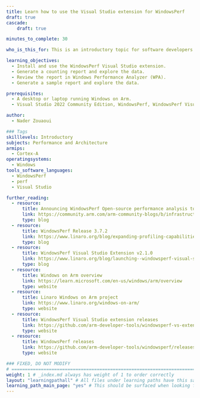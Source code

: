 ```yaml
---
title: Learn how to use the Visual Studio extension for WindowsPerf
draft: true
cascade:
    draft: true

minutes_to_complete: 30

who_is_this_for: This is an introductory topic for software developers using Visual Studio on Windows on Arm who want to integrate WindowsPerf into their development flow.

learning_objectives:
  - Install and use the WindowsPerf Visual Studio extension.
  - Generate a counting report and explore the data.
  - Review the report in Windows Performance Analyzer (WPA). 
  - Generate a sample report and explore the data.

prerequisites:
  - A desktop or laptop running Windows on Arm.
  - Visual Studio 2022 Community Edition, WindowsPerf, WindowsPerf Visual Studio extension, and Windows Performance Analyzer (WPA) installed. 

author: 
  - Nader Zouaoui

### Tags
skilllevels: Introductory
subjects: Performance and Architecture
armips:
  - Cortex-A
operatingsystems:
  - Windows
tools_software_languages:
  - WindowsPerf
  - perf
  - Visual Studio

further_reading:
  - resource:
      title: Announcing WindowsPerf Open-source performance analysis tool for Windows on Arm
      link: https://community.arm.com/arm-community-blogs/b/infrastructure-solutions-blog/posts/announcing-windowsperf
      type: blog
  - resource:
      title: WindowsPerf Release 3.7.2
      link: https://www.linaro.org/blog/expanding-profiling-capabilities-with-windowsperf-372-release/
      type: blog
  - resource:
      title: WindowsPerf Visual Studio Extension v2.1.0
      link: https://www.linaro.org/blog/launching--windowsperf-visual-studio-extension-v210/
      type: blog
  - resource:
      title: Windows on Arm overview
      link: https://learn.microsoft.com/en-us/windows/arm/overview
      type: website
  - resource:
      title: Linaro Windows on Arm project
      link: https://www.linaro.org/windows-on-arm/
      type: website
  - resource:
      title: WindowsPerf Visual Studio extension releases
      link: https://github.com/arm-developer-tools/windowsperf-vs-extension/releases
      type: website
  - resource:
      title: WindowsPerf releases
      link: https://github.com/arm-developer-tools/windowsperf/releases
      type: website

### FIXED, DO NOT MODIFY
# ================================================================================
weight: 1 # _index.md always has weight of 1 to order correctly
layout: "learningpathall" # All files under learning paths have this same wrapper
learning_path_main_page: "yes" # This should be surfaced when looking for related content. Only set for _index.md of learning path content.
---
```

